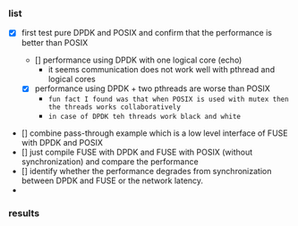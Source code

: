 ### list
- [x] first test pure DPDK and POSIX and confirm that the performance is better than POSIX
  - [] performance using DPDK with one logical core (echo)
    - it seems communication does not work well with pthread and logical cores

  - [x] performance using DPDK + two pthreads are worse than POSIX
    - `fun fact I found was that when POSIX is used with mutex then the threads works collaboratively`
    - `in case of DPDK teh threads work black and white`


- [] combine pass-through example which is a low level interface of FUSE with DPDK and POSIX
- [] just compile FUSE with DPDK and FUSE with POSIX (without synchronization) and compare the performance
- [] identify whether the performance degrades from synchronization between DPDK and FUSE or the network latency.
-

### results
```


```
